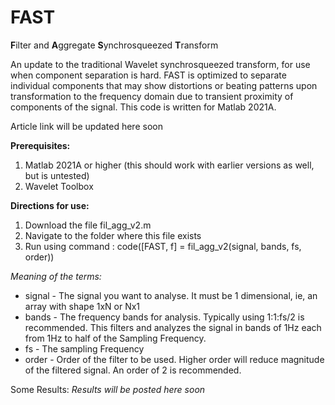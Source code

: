 # FAST #
**F**ilter and **A**ggregate **S**ynchrosqueezed **T**ransform

An update to the traditional Wavelet synchrosqueezed transform, for use when component separation is hard. FAST is optimized to separate individual components that may show distortions or beating patterns upon transformation to the frequency domain due to transient proximity of components of the signal.
This code is written for Matlab 2021A.

Article link will be updated here soon

<b>Prerequisites:</b> 
1. Matlab 2021A or higher (this should work with earlier versions as well, but is untested)
2. Wavelet Toolbox

<b>Directions for use:</b> 
1. Download the file fil_agg_v2.m
2. Navigate to the folder where this file exists
3. Run using command : code([FAST, f] = fil_agg_v2(signal, bands, fs, order))

_Meaning of the terms:_
* signal - The signal you want to analyse. It must be 1 dimensional, ie, an array with shape 1xN or Nx1
* bands - The frequency bands for analysis. Typically using 1:1:fs/2 is recommended. This filters and analyzes the signal in bands of 1Hz each from 1Hz to half of the Sampling Frequency.
* fs - The sampling Frequency
* order - Order of the filter to be used. Higher order will reduce magnitude of the filtered signal. An order of 2 is recommended.

Some Results:
_Results will be posted here soon_
